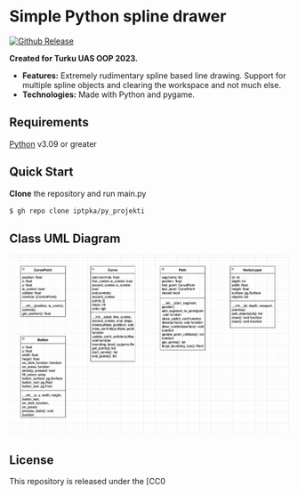 # Simple Python spline drawer

[![Github Release](https://img.shields.io/github/v/release/iptpka/py_projekti?logo=github&style=for-the-badge&labelColor=333333)](https://github.com/iptpka/py_projekti/releases)

**Created for Turku UAS OOP 2023.**


* **Features:** Extremely rudimentary spline based line drawing. Support for multiple spline objects and clearing the workspace and not much else.
* **Technologies:** Made with Python and pygame.

## Requirements
[Python](https://www.python.org) v3.09 or greater

## Quick Start
**Clone** the repository and run main.py
```bash
$ gh repo clone iptpka/py_projekti
```

## Class UML Diagram
![A class diagram drawn using diagrams.net](https://github.com/iptpka/py_projekti/blob/master/class_uml.png)

## License
This repository is released under the [CC0 
